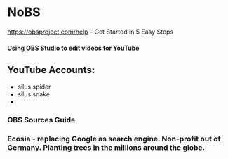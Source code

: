 # NoBS
https://obsproject.com/help - Get Started in 5 Easy Steps

#### Using OBS Studio to edit videos for YouTube

## YouTube Accounts:
  - silus spider
  - silus snake
  - 
  
  
### OBS Sources Guide

### Ecosia - replacing Google as search engine.  Non-profit out of Germany.  Planting trees in the millions around the globe.

